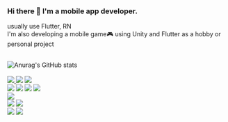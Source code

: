 ### Hi there 👋 I'm a mobile app developer.<br>
usually use Flutter, RN<br>
I'm also developing a mobile game🎮 using Unity and Flutter as a hobby or personal project<br><br>


![Anurag's GitHub stats](https://github-readme-stats.vercel.app/api?username=carda8&show_icons=true&theme=radical)<br><br>
<a href="버튼을 눌렀을 때 이동할 링크" target="_blank">
<img src="https://img.shields.io/badge/github-181717?style=for-the-badge&logo=github&logoColor=white">
</a>
<img src="https://img.shields.io/badge/flutter-02569B?style=for-the-badge&logo=flutter&logoColor=white">
<img src="https://img.shields.io/badge/dart-0175C2?style=for-the-badge&logo=dart&logoColor=white">
<br>
<img src="https://img.shields.io/badge/ReactNative-61DAFB?style=for-the-badge&logo=react&logoColor=white">
<img src="https://img.shields.io/badge/ReactQuery-FF4154?style=for-the-badge&logo=reactquery&logoColor=white">
<img src="https://img.shields.io/badge/redux-764ABC?style=for-the-badge&logo=redux&logoColor=white">
<img src="https://img.shields.io/badge/javascript-F7DF1E?style=for-the-badge&logo=javascript&logoColor=white">
<br>
<img src="https://img.shields.io/badge/unity-000000?style=for-the-badge&logo=unity&logoColor=white">
<br>
<img src="https://img.shields.io/badge/android-3DDC84?style=for-the-badge&logo=android&logoColor=white">
<img src="https://img.shields.io/badge/ios-000000?style=for-the-badge&logo=ios&logoColor=white">
<br>
<img src="https://img.shields.io/badge/firebase-FFCA28?style=for-the-badge&logo=firebase&logoColor=white">
<img src="https://img.shields.io/badge/figma-F24E1E?style=for-the-badge&logo=figma&logoColor=white">
